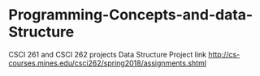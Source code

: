 # Programming-Concepts-and-data-Structure
CSCI 261 and CSCI 262 projects
Data Structure Project link http://cs-courses.mines.edu/csci262/spring2018/assignments.shtml
